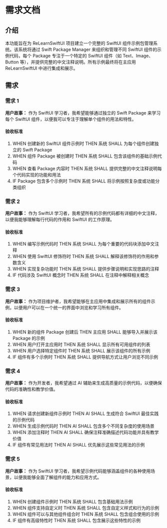 # 需求文档

## 介绍

本功能旨在为 ReLearnSwiftUI 项目建立一个完整的 SwiftUI 组件示例包管理系统。该系统将通过 Swift Package Manager 来组织和管理不同 SwiftUI 组件的示例代码，每个 Package 专注于一个特定的 SwiftUI 组件（如 Text、Image、Button 等），并提供完整的中文注释说明。所有示例最终将在主应用 ReLearnSwiftUI 中进行集成和展示。

## 需求

### 需求 1

**用户故事：** 作为 SwiftUI 学习者，我希望能够通过独立的 Swift Package 来学习每个 SwiftUI 组件，以便我可以专注于理解单个组件的用法和特性。

#### 验收标准

1. WHEN 创建新的 SwiftUI 组件示例时 THEN 系统 SHALL 为每个组件创建独立的 Swift Package
2. WHEN 组件 Package 被创建时 THEN 系统 SHALL 包含该组件的基础示例代码
3. WHEN 查看 Package 内容时 THEN 系统 SHALL 提供完整的中文注释说明每个代码实现的功能和用法
4. IF Package 包含多个示例时 THEN 系统 SHALL 将示例按照复杂度或功能分类组织

### 需求 2

**用户故事：** 作为 SwiftUI 学习者，我希望所有的示例代码都有详细的中文注释，以便我能够理解每行代码的作用和 SwiftUI 的工作原理。

#### 验收标准

1. WHEN 编写示例代码时 THEN 系统 SHALL 为每个重要的代码块添加中文注释
2. WHEN 使用 SwiftUI 修饰符时 THEN 系统 SHALL 解释该修饰符的作用和参数含义
3. WHEN 实现复杂功能时 THEN 系统 SHALL 提供步骤说明和实现思路的注释
4. IF 代码涉及 SwiftUI 概念时 THEN 系统 SHALL 在注释中解释相关概念

### 需求 3

**用户故事：** 作为项目维护者，我希望能够在主应用中集成和展示所有的组件示例，以便用户可以在一个统一的界面中浏览和学习所有组件。

#### 验收标准

1. WHEN 新的组件 Package 创建后 THEN 主应用 SHALL 能够导入并展示该 Package 的示例
2. WHEN 用户打开主应用时 THEN 系统 SHALL 显示所有可用组件的列表
3. WHEN 用户选择特定组件时 THEN 系统 SHALL 展示该组件的所有示例
4. IF 组件有多个示例时 THEN 系统 SHALL 提供导航方式让用户浏览不同示例

### 需求 4

**用户故事：** 作为开发者，我希望通过 AI 辅助来生成高质量的示例代码，以便确保代码的准确性和教学价值。

#### 验收标准

1. WHEN 请求创建新组件示例时 THEN AI SHALL 生成符合 SwiftUI 最佳实践的示例代码
2. WHEN 生成示例代码时 THEN AI SHALL 包含多个不同复杂度的使用场景
3. WHEN 添加注释时 THEN AI SHALL 确保注释准确描述代码功能并具有教学价值
4. IF 组件有常见用法时 THEN AI SHALL 优先展示这些常见用法的示例

### 需求 5

**用户故事：** 作为 SwiftUI 学习者，我希望示例代码能够涵盖组件的各种使用场景，以便我能够全面了解组件的能力和应用方式。

#### 验收标准

1. WHEN 创建组件示例时 THEN 系统 SHALL 包含基础用法示例
2. WHEN 组件支持自定义时 THEN 系统 SHALL 包含自定义样式和行为的示例
3. WHEN 组件可以与其他组件组合时 THEN 系统 SHALL 包含组合使用的示例
4. IF 组件有高级特性时 THEN 系统 SHALL 包含展示这些特性的示例
